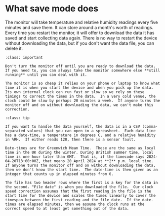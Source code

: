 # What save mode does

The monitor will take temperature and relative humidity readings every five minutes and save them.  It can store around a month's worth of readings.  Every time you restart the monitor, it will offer to download the data it has saved and start collecting data again.  There is no way to restart the device without downloading the data, but if you don't want the data file, you can delete it. 


```{admonition} Keep it running
:class: important

Don't turn the monitor off until you are ready to download the data. If you need to, you can always take the monitor somewhere else **still running** until you can deal with it.

The monitor is so cheap it relies on your phone or laptop to know what time it is when you start the device and when you pick up the data.  Its own internal clock can run fast or slow so we rely on these timings to correct the times in the data.  In a very cold venue, the clock could be slow by perhaps 20 minutes a week.  If anyone turns the monitor off and on without downloading the data, we can't make this correction.  

```

```{admonition} For spreadsheet lovers
:class: tip

If you want to handle the data yourself, the data is in a CSV (comma-separated values) that you can open in a spreasheet.  Each data line has a date-time, a temperature in degrees C, and a relative humidity in %RH.  If either reads 120, then there is a sensor fault.

Date-times are for Greenwich Mean Time.  These are the same as local time in the UK during the winter. During British summer time, local time is one hour later than GMT.  That is, if the timecode says 2024-04-20T13:00:00Z, that means 20 April 2024 at **2** p.m. local time.  If anyone turns the monitor off and on without downloading the data, then we don't know the start time.  The date-time is then given as an integer that counts up in elapsed minutes from 0.

The file has two header rows where the first is a key for the data in the second. "File date" is when you downloaded the file.  Our clock speed correction assumes that the first reading in the file is the start time for the device and scales the times linearly to cover the timespan between the first reading and the file date.  If the date-times are elapsed minutes, then we assume the clock runs at the correct speed to at least get something out of the data.

```



